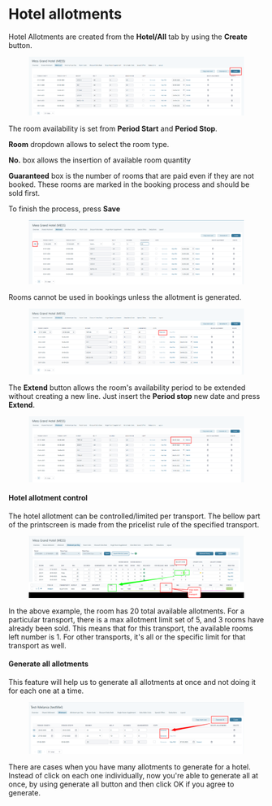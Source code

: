 # Hotel allotments

Hotel Allotments are created from the **Hotel/All** tab by using the **Create** button.

<figure><img src="../../.gitbook/assets/image (4) (1) (1) (1) (1) (1) (1) (1) (1) (1) (1) (1) (1) (1) (1).png" alt=""><figcaption></figcaption></figure>

The room availability is set from **Period Start** and **Period Stop**.

**Room** dropdown allows to select the room type.

**No.** box allows the insertion of available room quantity

**Guaranteed** box is the number of rooms that are paid even if they are not booked. These rooms are marked in the booking process and should be sold first.

To finish the process, press **Save**

<figure><img src="../../.gitbook/assets/image (5) (1) (1) (1) (1) (1) (1) (1) (1) (1) (1) (1) (1) (1) (1).png" alt=""><figcaption></figcaption></figure>

Rooms cannot be used in bookings unless the allotment is generated.

<figure><img src="../../.gitbook/assets/image (6) (1) (1) (1) (1) (1) (1) (1) (1) (1) (1) (1) (1) (1) (1).png" alt=""><figcaption></figcaption></figure>

The **Extend** button allows the room's availability period to be extended without creating a new line. Just insert the **Period stop** new date and press **Extend**.

<figure><img src="../../.gitbook/assets/image (7) (1) (1) (1) (1) (1) (1) (1) (1) (1) (1) (1) (1).png" alt=""><figcaption></figcaption></figure>

#### Hotel allotment control <a href="#hotel-allotment-control" id="hotel-allotment-control"></a>

The hotel allotment can be controlled/limited per transport. The bellow part of the printscreen is made from the pricelist rule of the specified transport.

<figure><img src="../../.gitbook/assets/image (8) (1) (1) (1) (1) (1) (1) (1) (1) (1) (1) (1) (1).png" alt=""><figcaption></figcaption></figure>

In the above example, the room has 20 total available allotments.  For a particular transport, there is a max allotment limit set of 5, and 3 rooms have already been sold. This means that for this transport, the available rooms left number is 1. For other transports, it's all or the specific limit for that transport as well.

#### Generate all allotments

This feature will help us to generate all allotments at once and not doing it for each one at a time.&#x20;

<figure><img src="../../.gitbook/assets/image (11) (1) (1) (1) (1) (1) (1) (1) (1) (1) (1).png" alt=""><figcaption></figcaption></figure>

There are cases when you have many allotments to generate for a hotel. Instead of click on each one individually, now you're able to generate all at once, by using generate all button and then click OK if you agree to generate.
